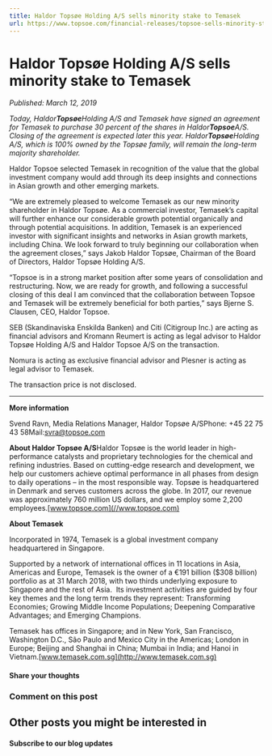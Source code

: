 ```yaml
---
title: Haldor Topsøe Holding A/S sells minority stake to Temasek
url: https://www.topsoe.com/financial-releases/topsoe-sells-minority-stake-to-temasek#main-content
---
```


# Haldor Topsøe Holding A/S sells minority stake to Temasek

*Published: March 12, 2019*

*Today, Haldor**Topsøe**Holding A/S and Temasek have signed an agreement for Temasek to purchase 30 percent of the shares in Haldor**Topsoe**A/S. Closing of the agreement is expected later this year. Haldor**Topsøe**Holding A/S, which is 100% owned by the Topsøe family, will remain the long-term majority shareholder.*

Haldor Topsoe selected Temasek in recognition of the value that the global investment company would add through its deep insights and connections in Asian growth and other emerging markets.

“We are extremely pleased to welcome Temasek as our new minority shareholder in Haldor Topsøe. As a commercial investor, Temasek’s capital will further enhance our considerable growth potential organically and through potential acquisitions. In addition, Temasek is an experienced investor with significant insights and networks in Asian growth markets, including China. We look forward to truly beginning our collaboration when the agreement closes,” says Jakob Haldor Topsøe, Chairman of the Board of Directors, Haldor Topsøe Holding A/S.

“Topsoe is in a strong market position after some years of consolidation and restructuring. Now, we are ready for growth, and following a successful closing of this deal I am convinced that the collaboration between Topsoe and Temasek will be extremely beneficial for both parties,” says Bjerne S. Clausen, CEO, Haldor Topsoe.

SEB (Skandinaviska Enskilda Banken) and Citi (Citigroup Inc.) are acting as financial advisors and Kromann Reumert is acting as legal advisor to Haldor Topsøe Holding A/S and Haldor Topsoe A/S on the transaction.

Nomura is acting as exclusive financial advisor and Plesner is acting as legal advisor to Temasek.

The transaction price is not disclosed.

****

**More information**

Svend Ravn, Media Relations Manager, Haldor Topsøe A/SPhone: +45 22 75 43 58Mail:[svra@topsoe.com](mailto:svra@topsoe.com)

**About Haldor Topsøe A/S**Haldor Topsøe is the world leader in high-performance catalysts and proprietary technologies for the chemical and refining industries. Based on cutting-edge research and development, we help our customers achieve optimal performance in all phases from design to daily operations – in the most responsible way. Topsøe is headquartered in Denmark and serves customers across the globe. In 2017, our revenue was approximately 760 million US dollars, and we employ some 2,200 employees.[www.topsoe.com](//www.topsoe.com)

**About Temasek**

Incorporated in 1974, Temasek is a global investment company headquartered in Singapore.

Supported by a network of international offices in 11 locations in Asia, Americas and Europe, Temasek is the owner of a €191 billion ($308 billion) portfolio as at 31 March 2018, with two thirds underlying exposure to Singapore and the rest of Asia.  Its investment activities are guided by four key themes and the long term trends they represent: Transforming Economies; Growing Middle Income Populations; Deepening Comparative Advantages; and Emerging Champions.

Temasek has offices in Singapore; and in New York, San Francisco, Washington D.C., São Paulo and Mexico City in the Americas; London in Europe; Beijing and Shanghai in China; Mumbai in India; and Hanoi in Vietnam.[www.temasek.com.sg](http://www.temasek.com.sg)

#### Share your thoughts

### Comment on this post

## Other posts you might be interested in

#### Subscribe to our blog updates
